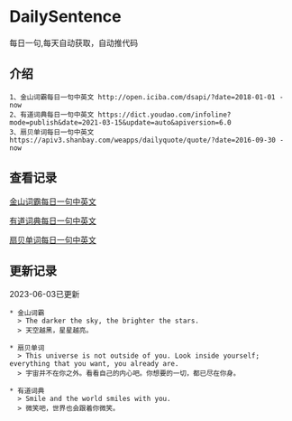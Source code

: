 # DailySentence

每日一句,每天自动获取，自动推代码

## 介绍

```
1、金山词霸每日一句中英文 http://open.iciba.com/dsapi/?date=2018-01-01 - now
2、有道词典每日一句中英文 https://dict.youdao.com/infoline?mode=publish&date=2021-03-15&update=auto&apiversion=6.0
3、扇贝单词每日一句中英文 https://apiv3.shanbay.com/weapps/dailyquote/quote/?date=2016-09-30 - now
```

## 查看记录

[金山词霸每日一句中英文](./data/iciba/)

[有道词典每日一句中英文](./data/youdao/)

[扇贝单词每日一句中英文](./data/shanbay/)

## 更新记录
2023-06-03已更新 
```
* 金山词霸
  > The darker the sky, the brighter the stars. 
  > 天空越黑，星星越亮。

* 扇贝单词
  > This universe is not outside of you. Look inside yourself; everything that you want, you already are.
  > 宇宙并不在你之外。看看自己的内心吧。你想要的一切，都已尽在你身。

* 有道词典
  > Smile and the world smiles with you.
  > 微笑吧，世界也会跟着你微笑。

```
